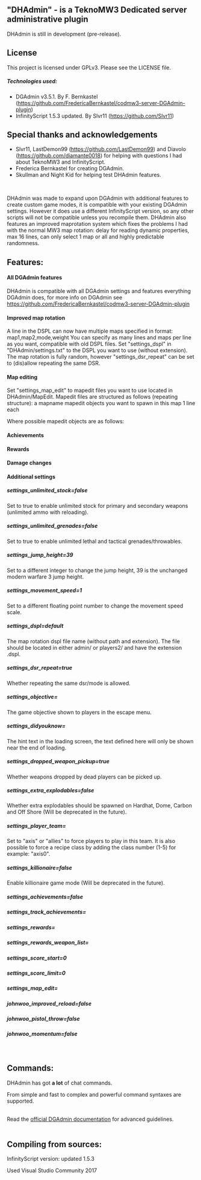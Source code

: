 ## "DHAdmin" - is a TeknoMW3 Dedicated server administrative plugin

DHAdmin is still in development (pre-release).

## License

This project is licensed under GPLv3. Please see the LICENSE file.

##### Technologies used:

- DGAdmin v3.5.1. By F. Bernkastel (https://github.com/FredericaBernkastel/codmw3-server-DGAdmin-plugin)
- InfinityScript 1.5.3 updated. By Slvr11 (https://github.com/Slvr11)

## Special thanks and acknowledgements

- Slvr11, LastDemon99 (https://github.com/LastDemon99) and Diavolo (https://github.com/diamante0018) for helping with questions I had about TeknoMW3 and InfinityScript.
- Frederica Bernkastel for creating DGAdmin.
- Skullman and Night Kid for helping test DHAdmin features.
<br>

DHAdmin was made to expand upon DGAdmin with additional features to create custom game modes, it is compatible with your existing DGAdmin settings. However it does use a different InfinityScript version, so any other scripts will not be compatible unless you recompile them.
DHAdmin also features an improved maprotation system which fixes the problems I had with the normal MW3 map rotation: delay for reading dynamic properties, max 16 lines, can only select 1 map or all and highly predictable randomness.

## Features:

#### All DGAdmin features
DHAdmin is compatible with all DGAdmin settings and features everything DGAdmin does, for more info on DGAdmin see https://github.com/FredericaBernkastel/codmw3-server-DGAdmin-plugin

#### Improved map rotation
A line in the DSPL can now have multiple maps specified in format: map1,map2,mode,weight
You can specify as many lines and maps per line as you want, compatible with old DSPL files.
Set "settings_dspl" in "DHAdmin/settings.txt" to the DSPL you want to use (without extension).
The map rotation is fully random, however "settings_dsr_repeat" can be set to (dis)allow repeating the same DSR.

#### Map editing
Set "settings_map_edit" to mapedit files you want to use located in DHAdmin/MapEdit.
Mapedit files are structured as follows (repeating structure):
a mapname
mapedit objects you want to spawn in this map 1 line each

Where possible mapedit objects are as follows:


#### Achievements

#### Rewards

#### Damage changes

#### Additional settings
##### settings_unlimited_stock=false
Set to true to enable unlimited stock for primary and secondary weapons (unlimited ammo with reloading).
##### settings_unlimited_grenades=false
Set to true to enable unlimited lethal and tactical grenades/throwables.
##### settings_jump_height=39
Set to a different integer to change the jump height, 39 is the unchanged modern warfare 3 jump height.
##### settings_movement_speed=1
Set to a different floating point number to change the movement speed scale.
##### settings_dspl=default
The map rotation dspl file name (without path and extension). The file should be located in either admin/ or players2/ and have the extension .dspl.
##### settings_dsr_repeat=true
Whether repeating the same dsr/mode is allowed.
##### settings_objective=
The game objective shown to players in the escape menu.
##### settings_didyouknow=
The hint text in the loading screen, the text defined here will only be shown near the end of loading.
##### settings_dropped_weapon_pickup=true
Whether weapons dropped by dead players can be picked up.
##### settings_extra_explodables=false
Whether extra explodables should be spawned on Hardhat, Dome, Carbon and Off Shore (Will be deprecated in the future).
##### settings_player_team=
Set to "axis" or "allies" to force players to play in this team. It is also possible to force a recipe class by adding the class number (1-5) for example: "axis0".
##### settings_killionaire=false
Enable killionaire game mode (Will be deprecated in the future).
##### settings_achievements=false
##### settings_track_achievements=
##### settings_rewards=
##### settings_rewards_weapon_list=
##### settings_score_start=0
##### settings_score_limit=0
##### settings_map_edit=
##### johnwoo_improved_reload=false
##### johnwoo_pistol_throw=false
##### johnwoo_momentum=false
<br>

## Commands:
DHAdmin has got **a lot** of chat commands.

From simple and fast to complex and powerful command syntaxes are supported.
<br><br>

Read the [official DGAdmin documentation](https://drive.google.com/file/d/0B4OfimTH0gRhaXJFYWRId0ZZaG8/view?usp=sharing) for advanced guidelines.
<br><br>


## Compiling from sources:

InfinityScript version: updated 1.5.3

Used Visual Studio Community 2017
